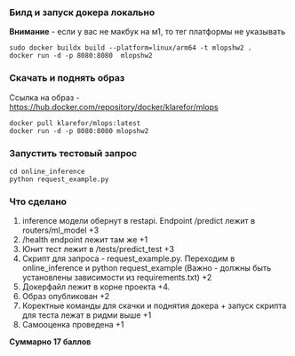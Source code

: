 ### Билд и запуск докера локально
**Внимание** - если у вас не макбук на м1, то тег платформы не указывать
```
sudo docker buildx build --platform=linux/arm64 -t mlopshw2 .
docker run -d -p 8080:8080  mlopshw2
```

### Скачать и поднять образ
Ссылка на образ - https://hub.docker.com/repository/docker/klarefor/mlops
```
docker pull klarefor/mlops:latest
docker run -d -p 8080:8080 mlopshw2 
```
   
### Запустить тестовый запрос
```commandline
cd online_inference
python request_example.py
```


### Что сделано
1. inference модели обернут в restapi. Endpoint /predict лежит в routers/ml_model +3
2. /health endpoint лежит там же +1 
3. Юнит тест лежит в /tests/predict_test +3
4. Скрипт для запроса - request_example.py. Переходим в online_inference и python request_example (Важно - должны быть установлены зависимости из requirements.txt) +2
5. Докерфайл лежит в корне проекта +4.
6. Образ опубликован +2
7. Коректные команды для скачки и поднятия докера + запуск скрипта для теста лежат в ридми выше +1
8. Самооценка проведена +1

**Суммарно 17 баллов**